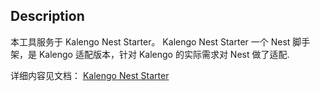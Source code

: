 ## Description

本工具服务于 Kalengo Nest Starter。
Kalengo Nest Starter 一个 Nest 脚手架，是 Kalengo 适配版本，针对 Kalengo 的实际需求对 Nest 做了适配.

详细内容见文档： [Kalengo Nest Starter](https://kaolalicai.github.io/nest_doc/)
